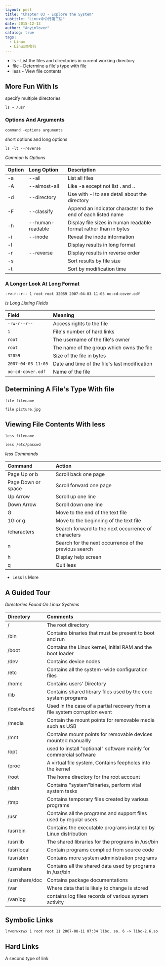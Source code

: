 ```yaml
---
layout: post
title: "Chapter 03 - Explore the System"
subtitle: "Linux命令行第三讲"
date: 2015-12-13
author: "Anyinlover"
catalog: true
tags:
  - Linux
  - Linux命令行
---
```


* ls - List the files and directories in current working directory
* file - Determine a file's type with file
* less - View file contents

## More Fun With ls

specify multiple directories

    ls ~ /usr

### Options And Arguments

    command -options arguments

short options and long options

    ls -lt --reverse

*Common ls Options*

|Option   |    Long Option   |Description|
| :------| :-----------| :------ |
| -a| --all     |  List all files  |
| -A| --almost-all | Like -a except not list . and ..|
|-d|--directory    |Use with -l to see detail about the directory|
|-F|--classify|Append an indicator character to the end of each listed name|
|-h|--human-readable|Display file sizes in human readable format rather than in bytes|
|-i| --inode| Reveal the inode information|
|-l||Display results in long format|
|-r|--reverse|Display results in reverse order|
|-s||Sort results by file size|
|-t||Sort by modification time|

### A Longer Look At Long Format

    -rw-r--r-- 1 root root 32059 2007-04-03 11:05 oo-cd-cover.odf

*Is Long Listing Fields*

|Field|Meaning|
|:---|:-----|
|`-rw-r--r--`|Access rights to the file|
|`1`|File's number of hard links|
|`root`|The username of the file's owner|
|`root`|The name of the group which owns the file|
|`32059`|Size of the file in bytes|
|`2007-04-03 11:05`|Date and time of the file's last modification|
|`oo-cd-cover.odf`|Name of the file|

## Determining A File's Type With file

    file filename

    file picture.jpg

## Viewing File Contents With less

    less filename

    less /etc/passwd

*less Commands*

|Command|Action|
|:------|:----|
|Page Up or b|Scroll back one page|
|Page Down or space|Scroll forward one page|
|Up Arrow|Scroll up one line|
|Down Arrow|Scroll down one line|
|G|Move to the end of the text file|
|1G or g|Move to the beginning of the text file|
|/characters|Search forward to the next occurrence of characters|
|n|Search for the next occurrence of the previous search|
|h|Display help screen|
|q|Quit less|


* Less Is More

## A Guided Tour

*Directories Found On Linux Systems*

|Directory|Comments|
|:-----|:------|
|/|The root directory|
|/bin|Contains binaries that must be present to boot and run|
|/boot|Contains the Linux kernel, initial RAM and the boot loader|
|/dev|Contains device nodes|
|/etc|Contains all the system-wide configuration files|
|/home|Contains users' Directory|
|/lib|Contains shared library files used by the core system programs|
|/lost+found|Used in the case of a partial recovery from a file system corruption event|
|/media|Contain the mount points for removable media such as USB|
|/mnt|Contains mount points for removable devices mounted manuallly|
|/opt| used to install "optional" software mainly for commercial software|
|/proc|A virtual file system, Contains feepholes into the kernel|
|/root|The home directory for the root account|
|/sbin| Contains "system"binaries, perform vital system tasks|
|/tmp|Contains temporary files created by various programs|
|/usr|Contains all the programs and support files used by regular users|
|/usr/bin|Contains the executable programs installed by Linux distribution|
|/usr/lib| The shared libraries for the programs in /usr/bin|
|/usr/local| Contain programs complied from source code|
|/usr/sbin| Contains more system administration programs|
|/usr/share|Contains all the shared data used by programs in /usr/bin|
|/usr/share/doc|Contains package documentations|
|/var|Where data that is likely to change is stored|
|/var/log| contains log files records of various system activity|

## Symbolic Links

    lrwxrwxrwx 1 root root 11 2007-08-11 07:34 libc. so. 6 -> libc-2.6.so

## Hard Links
A second type of link
